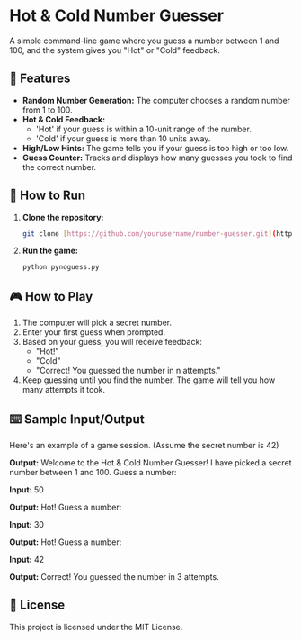 # Hot & Cold Number Guesser

A simple command-line game where you guess a number between 1 and 100, and the system gives you "Hot" or "Cold" feedback.

## 🎯 Features

* **Random Number Generation:** The computer chooses a random number from 1 to 100.
* **Hot & Cold Feedback:**
    * 'Hot' if your guess is within a 10-unit range of the number.
    * 'Cold' if your guess is more than 10 units away.
* **High/Low Hints:** The game tells you if your guess is too high or too low.
* **Guess Counter:** Tracks and displays how many guesses you took to find the correct number.

## 🚀 How to Run

1.  **Clone the repository:**
    ```bash
    git clone [https://github.com/yourusername/number-guesser.git](https://github.com/codingriri/riri-guessnumber.git)
    ```
2.  **Run the game:**
    ```bash
    python pynoguess.py
    ```

## 🎮 How to Play

1.  The computer will pick a secret number.
2.  Enter your first guess when prompted.
3.  Based on your guess, you will receive feedback:
    * "Hot!"
    * "Cold"
    * "Correct! You guessed the number in n attempts."
4.  Keep guessing until you find the number. The game will tell you how many attempts it took.

## ⌨️ Sample Input/Output

Here's an example of a game session. (Assume the secret number is 42)

**Output:**
Welcome to the Hot & Cold Number Guesser!
I have picked a secret number between 1 and 100.
Guess a number:

**Input:**
50

**Output:**
Hot!
Guess a number:

**Input:**
30

**Output:**
Hot!
Guess a number:

**Input:**
42

**Output:**
Correct! You guessed the number in 3 attempts.

## 📜 License

This project is licensed under the MIT License.

